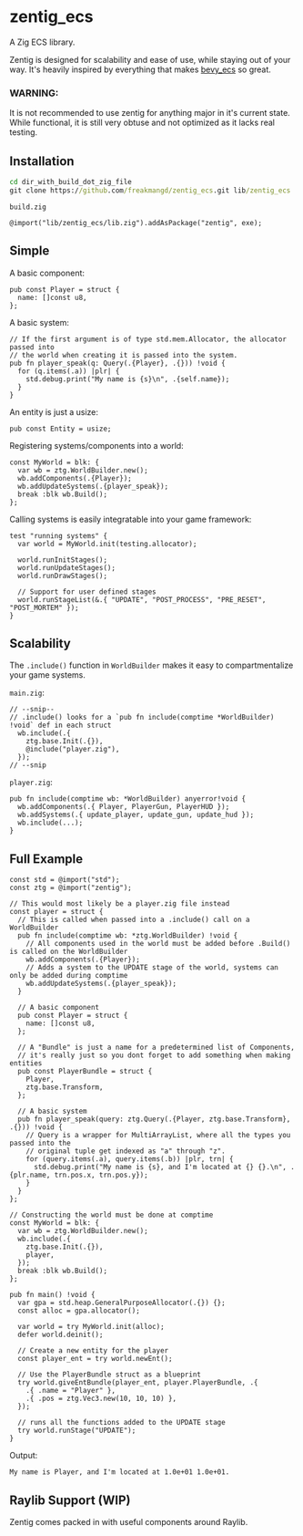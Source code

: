 # zentig_ecs
A Zig ECS library. 

Zentig is designed for scalability and ease of use, while staying out of your way.
It's heavily inspired by everything that makes [bevy_ecs](https://github.com/bevyengine/bevy) so great.

### WARNING:
It is not recommended to use zentig for anything major in it's current state.
While functional, it is still very obtuse and not optimized as it lacks real testing.

## Installation
```cmd
cd dir_with_build_dot_zig_file
git clone https://github.com/freakmangd/zentig_ecs.git lib/zentig_ecs
```

`build.zig`
```zig
@import("lib/zentig_ecs/lib.zig").addAsPackage("zentig", exe);
```

## Simple

A basic component:
```zig
pub const Player = struct {
  name: []const u8,
};
```

A basic system:
```zig
// If the first argument is of type std.mem.Allocator, the allocator passed into
// the world when creating it is passed into the system.
pub fn player_speak(q: Query(.{Player}, .{})) !void {
  for (q.items(.a)) |plr| {
    std.debug.print("My name is {s}\n", .{self.name});
  }
}
```

An entity is just a usize:
```zig
pub const Entity = usize;
```

Registering systems/components into a world:
```zig
const MyWorld = blk: {
  var wb = ztg.WorldBuilder.new();
  wb.addComponents(.{Player});
  wb.addUpdateSystems(.{player_speak});
  break :blk wb.Build();
};
```

Calling systems is easily integratable into your game framework:
```zig
test "running systems" {
  var world = MyWorld.init(testing.allocator);

  world.runInitStages();
  world.runUpdateStages();
  world.runDrawStages();
  
  // Support for user defined stages
  world.runStageList(&.{ "UPDATE", "POST_PROCESS", "PRE_RESET", "POST_MORTEM" });
}
```

## Scalability
The `.include()` function in `WorldBuilder` makes it easy to compartmentalize your game systems.

`main.zig`:
```zig
// --snip--
// .include() looks for a `pub fn include(comptime *WorldBuilder) !void` def in each struct
  wb.include(.{
    ztg.base.Init(.{}),
    @include("player.zig"),
  });
// --snip
```

`player.zig`:
```zig
pub fn include(comptime wb: *WorldBuilder) anyerror!void {
  wb.addComponents(.{ Player, PlayerGun, PlayerHUD });
  wb.addSystems(.{ update_player, update_gun, update_hud });
  wb.include(...);
}
```

## Full Example
```zig
const std = @import("std");
const ztg = @import("zentig");

// This would most likely be a player.zig file instead
const player = struct {
  // This is called when passed into a .include() call on a WorldBuilder
  pub fn include(comptime wb: *ztg.WorldBuilder) !void {
    // All components used in the world must be added before .Build() is called on the WorldBuilder
    wb.addComponents(.{Player});
    // Adds a system to the UPDATE stage of the world, systems can only be added during comptime
    wb.addUpdateSystems(.{player_speak});
  }
  
  // A basic component
  pub const Player = struct {
    name: []const u8,
  };
  
  // A "Bundle" is just a name for a predetermined list of Components,
  // it's really just so you dont forget to add something when making entities
  pub const PlayerBundle = struct {
    Player,
    ztg.base.Transform,
  };
  
  // A basic system
  pub fn player_speak(query: ztg.Query(.{Player, ztg.base.Transform}, .{})) !void {
    // Query is a wrapper for MultiArrayList, where all the types you passed into the
    // original tuple get indexed as "a" through "z".
    for (query.items(.a), query.items(.b)) |plr, trn| {
      std.debug.print("My name is {s}, and I'm located at {} {}.\n", .{plr.name, trn.pos.x, trn.pos.y});
    }
  }
};

// Constructing the world must be done at comptime
const MyWorld = blk: {
  var wb = ztg.WorldBuilder.new();
  wb.include(.{
    ztg.base.Init(.{}),
    player,
  });
  break :blk wb.Build();
};

pub fn main() !void {
  var gpa = std.heap.GeneralPurposeAllocator(.{}) {};
  const alloc = gpa.allocator();

  var world = try MyWorld.init(alloc);
  defer world.deinit();

  // Create a new entity for the player
  const player_ent = try world.newEnt();
  
  // Use the PlayerBundle struct as a blueprint
  try world.giveEntBundle(player_ent, player.PlayerBundle, .{
    .{ .name = "Player" },
    .{ .pos = ztg.Vec3.new(10, 10, 10) },
  });

  // runs all the functions added to the UPDATE stage
  try world.runStage("UPDATE");
}
```

Output:
```
My name is Player, and I'm located at 1.0e+01 1.0e+01.
```

## Raylib Support (WIP)

Zentig comes packed in with useful components around Raylib.
